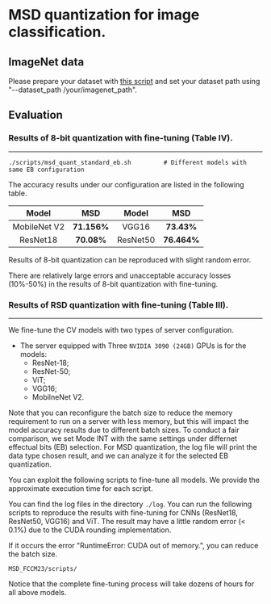 # MSD quantization for image classification.
## ImageNet data

Please prepare your dataset with [this script](https://github.com/pytorch/examples/blob/main/imagenet/extract_ILSVRC.sh) and set your dataset path using "--dataset_path /your/imagenet_path".


## Evaluation 


### Results of 8-bit quantization with fine-tuning (Table IV).
---

```shell
./scripts/msd_quant_standard_eb.sh         # Different models with same EB configuration
```
The accuracy results under our configuration are listed in the following table. 

| Model | MSD  | Model | MSD | 
| :----:| :----: | :----: | :----: | 
| MobileNet V2 | **71.156%** | VGG16 | **73.43%** | 
| ResNet18 | **70.08%** | ResNet50 | **76.464%** |

Results of 8-bit quantization can be reproduced with slight random error. 

There are relatively large errors and unacceptable accuracy losses (10%-50%) in the results of 8-bit quantization with fine-tuning.

### Results of RSD quantization with fine-tuning (Table III).
---
We fine-tune the CV models with two types of server configuration.
- The server equipped with Three `NVIDIA 3090 (24GB)` GPUs is for the models:
    - ResNet-18;
    - ResNet-50;
    - ViT;
    - VGG16;
    - MobilneNet V2.

Note that you can reconfigure the batch size to reduce the memory requirement to run on a server with less memory, but this will impact the model accuracy results due to different batch sizes.
To conduct a fair comparison, we set Mode INT with the same settings under differnet effectual bits (EB) selection.
For MSD quantization, the log file will print the data type chosen result, and we can analyze it for the selected EB quantization.

You can exploit the following scripts to fine-tune all models. We provide the approximate execution time for each script.


You can find the log files in the directory `./log`. You can run the following scripts to reproduce the results with fine-tuning for CNNs (ResNet18, ResNet50, VGG16) and ViT. The result may have a little random error (< 0.1%) due to the CUDA rounding implementation. 

If it occurs the error "RuntimeError: CUDA out of memory.", you can reduce the batch size.

```shell
MSD_FCCM23/scripts/
```
Notice that the complete fine-tuning process will take dozens of hours for all above models. 




